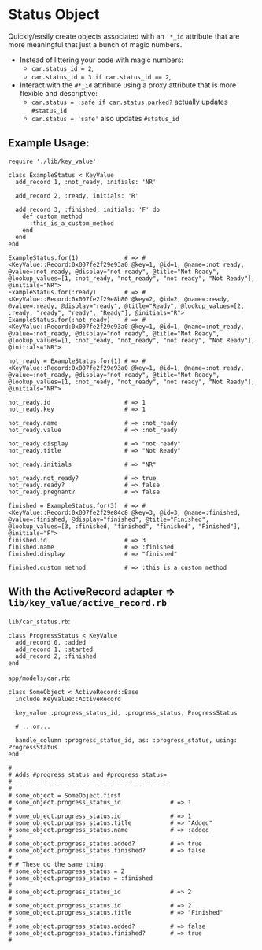 
# Status Object

Quickly/easily create objects associated with an `'*_id` attribute that are more
meaningful that just a bunch of magic numbers.

* Instead of littering your code with magic numbers:
  * `car.status_id = 2`,
  * `car.status_id = 3 if car.status_id == 2`,
* Interact with the `#*_id` attribute using a proxy attribute that is more
  flexible and descriptive:
  * `car.status = :safe if car.status.parked?` actually updates `#status_id`
  * `car.status = 'safe'` also updates `#status_id`

## Example Usage:

    require './lib/key_value'

    class ExampleStatus < KeyValue
      add_record 1, :not_ready, initials: 'NR'

      add_record 2, :ready, initials: 'R'

      add_record 3, :finished, initials: 'F' do
        def custom_method
          :this_is_a_custom_method
        end
      end
    end

    ExampleStatus.for(1)             # => #<KeyValue::Record:0x007fe2f29e93a0 @key=1, @id=1, @name=:not_ready, @value=:not_ready, @display="not ready", @title="Not Ready", @lookup_values=[1, :not_ready, "not_ready", "not ready", "Not Ready"], @initials="NR">
    ExampleStatus.for(:ready)        # => #<KeyValue::Record:0x007fe2f29e8b80 @key=2, @id=2, @name=:ready, @value=:ready, @display="ready", @title="Ready", @lookup_values=[2, :ready, "ready", "ready", "Ready"], @initials="R">
    ExampleStatus.for(:not_ready)    # => #<KeyValue::Record:0x007fe2f29e93a0 @key=1, @id=1, @name=:not_ready, @value=:not_ready, @display="not ready", @title="Not Ready", @lookup_values=[1, :not_ready, "not_ready", "not ready", "Not Ready"], @initials="NR">

    not_ready = ExampleStatus.for(1) # => #<KeyValue::Record:0x007fe2f29e93a0 @key=1, @id=1, @name=:not_ready, @value=:not_ready, @display="not ready", @title="Not Ready", @lookup_values=[1, :not_ready, "not_ready", "not ready", "Not Ready"], @initials="NR">

    not_ready.id                     # => 1
    not_ready.key                    # => 1

    not_ready.name                   # => :not_ready
    not_ready.value                  # => :not_ready

    not_ready.display                # => "not ready"
    not_ready.title                  # => "Not Ready"

    not_ready.initials               # => "NR"

    not_ready.not_ready?             # => true
    not_ready.ready?                 # => false
    not_ready.pregnant?              # => false

    finished = ExampleStatus.for(3)  # => #<KeyValue::Record:0x007fe2f29e84c8 @key=3, @id=3, @name=:finished, @value=:finished, @display="finished", @title="Finished", @lookup_values=[3, :finished, "finished", "finished", "Finished"], @initials="F">
    finished.id                      # => 3
    finished.name                    # => :finished
    finished.display                 # => "finished"

    finished.custom_method           # => :this_is_a_custom_method


## With the ActiveRecord adapter => `lib/key_value/active_record.rb`


`lib/car_status.rb`:

    class ProgressStatus < KeyValue
      add_record 0, :added
      add_record 1, :started
      add_record 2, :finished
    end


`app/models/car.rb`:

    class SomeObject < ActiveRecord::Base
      include KeyValue::ActiveRecord

      key_value :progress_status_id, :progress_status, ProgressStatus

      # ...or...

      handle_column :progress_status_id, as: :progress_status, using: ProgressStatus
    end

    #
    # Adds #progress_status and #progress_status=
    # -------------------------------------------
    #
    # some_object = SomeObject.first
    # some_object.progress_status_id              # => 1
    #
    # some_object.progress_status.id              # => 1
    # some_object.progress_status.title           # => "Added"
    # some_object.progress_status.name            # => :added
    #
    # some_object.progress_status.added?          # => true
    # some_object.progress_status.finished?       # => false
    #
    # # These do the same thing:
    # some_object.progress_status = 2
    # some_object.progress_status = :finished
    #
    # some_object.progress_status_id              # => 2
    #
    # some_object.progress_status.id              # => 2
    # some_object.progress_status.title           # => "Finished"
    #
    # some_object.progress_status.added?          # => false
    # some_object.progress_status.finished?       # => true
    #





